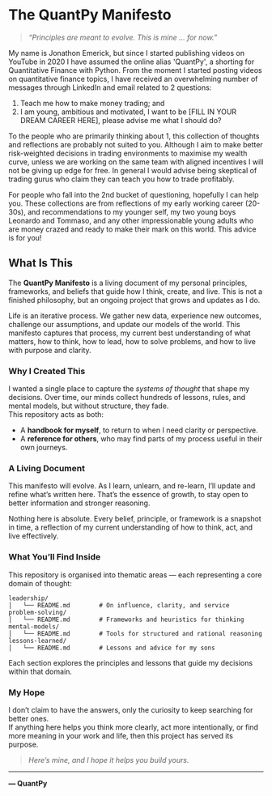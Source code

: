 # The QuantPy Manifesto

> *“Principles are meant to evolve. This is mine ... for now.”*

My name is Jonathon Emerick, but since I started publishing videos on YouTube in 2020 I have assumed the online alias 'QuantPy', a shorting for Quantitative Finance with Python. From the moment I started posting videos on quantitative finance topics, I have received an overwhelming number of messages through LinkedIn and email related to 2 questions:
1. Teach me how to make money trading; and
2. I am young, ambitious and motivated, I want to be [FILL IN YOUR DREAM CAREER HERE], please advise me what I should do?

To the people who are primarily thinking about 1, this collection of thoughts and reflections are probably not suited to you. Although I aim to make better risk-weighted decisions in trading environments to maximise my wealth curve, unless we are working on the same team with aligned incentives I will not be giving up edge for free. 
In general I would advise being skeptical of trading gurus who claim they can teach you how to trade profitably.

For people who fall into the 2nd bucket of questioning, hopefully I can help you. These collections are from reflections of my early working career (20-30s), and recommendations to my younger self, my two young boys Leonardo and Tommaso, and any other impressionable young adults who are money crazed and ready to make their mark on this world. This advice is for you!

## What Is This
The **QuantPy Manifesto** is a living document of my personal principles, frameworks, and beliefs that guide how I think, create, and live. This is not a finished philosophy, but an ongoing project that grows and updates as I do.

Life is an iterative process. We gather new data, experience new outcomes, challenge our assumptions, and update our models of the world. This manifesto captures that process, my current best understanding of what matters, how to think, how to lead, how to solve problems, and how to live with purpose and clarity.

### Why I Created This
I wanted a single place to capture the *systems of thought* that shape my decisions. Over time, our minds collect hundreds of lessons, rules, and mental models, but without structure, they fade.  
This repository acts as both:
- A **handbook for myself**, to return to when I need clarity or perspective.
- A **reference for others**, who may find parts of my process useful in their own journeys.

### A Living Document
This manifesto will evolve. As I learn, unlearn, and re-learn, I’ll update and refine what’s written here. That’s the essence of growth, to stay open to better information and stronger reasoning.

Nothing here is absolute. Every belief, principle, or framework is a snapshot in time, a reflection of my current understanding of how to think, act, and live effectively.

### What You’ll Find Inside
This repository is organised into thematic areas — each representing a core domain of thought:

```
leadership/
│   └── README.md        # On influence, clarity, and service
problem-solving/
│   └── README.md        # Frameworks and heuristics for thinking
mental-models/
│   └── README.md        # Tools for structured and rational reasoning
lessons-learned/
│   └── README.md        # Lessons and advice for my sons
```

Each section explores the principles and lessons that guide my decisions within that domain.

### My Hope
I don’t claim to have the answers, only the curiosity to keep searching for better ones.  
If anything here helps you think more clearly, act more intentionally, or find more meaning in your work and life, then this project has served its purpose.

> *Here’s mine, and I hope it helps you build yours.*

---

**— QuantPy**
